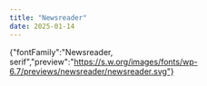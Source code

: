 ```yaml
---
title: "Newsreader"
date: 2025-01-14
---
```


{"fontFamily":"Newsreader, serif","preview":"https://s.w.org/images/fonts/wp-6.7/previews/newsreader/newsreader.svg"}
